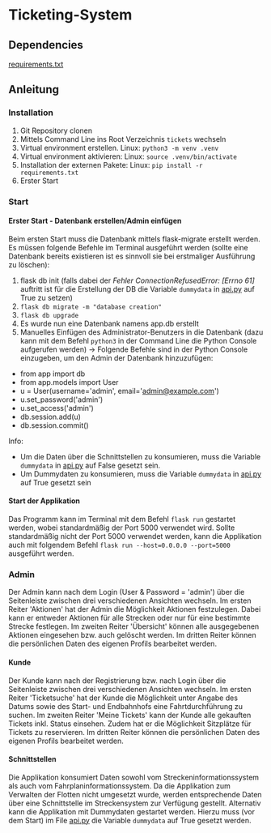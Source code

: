 # Ticketing-System

## Dependencies

[requirements.txt](./requirements.txt)

## Anleitung

### Installation
1. Git Repository clonen
2. Mittels Command Line ins Root Verzeichnis `tickets` wechseln
3. Virtual environment erstellen. Linux: `python3 -m venv .venv`
4. Virtual environment aktivieren: Linux: `source .venv/bin/activate`
5. Installation der externen Pakete: Linux: `pip install -r requirements.txt`
6. Erster Start

### Start
#### Erster Start - Datenbank erstellen/Admin einfügen
Beim ersten Start muss die Datenbank mittels flask-migrate erstellt werden. Es müssen folgende Befehle im Terminal ausgeführt werden (sollte eine Datenbank bereits existieren ist es sinnvoll sie bei erstmaliger Ausführung zu löschen):
1. flask db init (falls dabei der _Fehler ConnectionRefusedError: [Errno 61]_ auftritt ist für die Erstellung der DB die Variable `dummydata` in [api.py](./api.py) auf True zu setzen)
2. `flask db migrate -m "database creation"`
3. `flask db upgrade`
4. Es wurde nun eine Datenbank namens app.db erstellt
5. Manuelles Einfügen des Administrator-Benutzers in die Datenbank (dazu kann mit dem Befehl `python3` in der Command Line die Python Console aufgerufen werden)
-> Folgende Befehle sind in der Python Console einzugeben, um den Admin der Datenbank hinzuzufügen:
- from app import db
- from app.models import User
- u = User(username='admin', email='admin@example.com')
- u.set_password('admin')
- u.set_access('admin')
- db.session.add(u)
- db.session.commit()

Info:
- Um die Daten über die Schnittstellen zu konsumieren, muss die Variable `dummydata` in [api.py](./api.py) auf False gesetzt sein. 
- Um Dummydaten zu konsumieren, muss die Variable `dummydata` in [api.py](./api.py) auf True gesetzt sein

#### Start der Applikation
Das Programm kann im Terminal mit dem Befehl `flask run` gestartet werden, wobei standardmäßig der Port 5000 verwendet wird.
Sollte standardmäßig nicht der Port 5000 verwendet werden, kann die Applikation auch mit folgendem Befehl `flask run --host=0.0.0.0 --port=5000` ausgeführt werden.

### Admin
Der Admin kann nach dem Login (User & Password = 'admin') über die Seitenleiste zwischen drei verschiedenen Ansichten wechseln.
Im ersten Reiter 'Aktionen' hat der Admin die Möglichkeit Aktionen festzulegen. Dabei kann er entweder Aktionen für alle Strecken oder nur für eine bestimmte Strecke festlegen.
Im zweiten Reiter 'Übersicht' können alle ausgegebenen Aktionen eingesehen bzw. auch gelöscht werden.
Im dritten Reiter können die persönlichen Daten des eigenen Profils bearbeitet werden.

#### Kunde
Der Kunde kann nach der Registrierung bzw. nach Login über die Seitenleiste zwischen drei verschiedenen Ansichten wechseln.
Im ersten Reiter 'Ticketsuche' hat der Kunde die Möglichkeit unter Angabe des Datums sowie des Start- und Endbahnhofs eine Fahrtdurchführung zu suchen. 
Im zweiten Reiter 'Meine Tickets' kann der Kunde alle gekauften Tickets inkl. Status einsehen. Zudem hat er die Möglichkeit Sitzplätze für Tickets zu reservieren.
Im dritten Reiter können die persönlichen Daten des eigenen Profils bearbeitet werden.

#### Schnittstellen
Die Applikation konsumiert Daten sowohl vom Streckeninformationssystem als auch vom Fahrplaninformationssystem. Da die Applikation zum Verwalten der Flotten nicht umgesetzt wurde, werden entsprechende Daten über eine Schnittstelle im Streckensystem zur Verfügung gestellt.
Alternativ kann die Applikation mit Dummydaten gestartet werden. Hierzu muss (vor dem Start) im File [api.py](./api.py) die Variable `dummydata` auf True gesetzt werden.